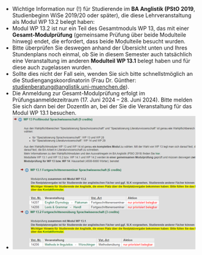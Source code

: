 - Wichtige Information nur (!) für Studierende im **BA Anglistik (PStO 2019**, Studienbeginn WiSe 2019/20 oder später), die diese Lehrveranstaltung als Modul WP 13.2 belegt haben:
- Modul WP 13.2 ist nur ein Teil des Gesamtmoduls WP 13, das mit einer **Gesamt-Modulprüfung** (gemeinsame Prüfung über beide Modulteile hinweg) endet, die erfordert, dass beide Modulteile besucht wurden.
- Bitte überprüfen Sie deswegen anhand der Übersicht unten und Ihres Stundenplans noch einmal, ob Sie in diesem Semester auch tatsächlich eine Veranstaltung im anderen **Modulteil WP 13.1** belegt haben und für diese auch zugelassen wurden.
- Sollte dies nicht der Fall sein, wenden Sie sich bitte schnellstmöglich an die Studiengangskoordinatorin (Frau Dr. Günther: studienberatung@anglistik.uni-muenchen.de).
- Die Anmeldung zur Gesamt-Modulprüfung erfolgt im Prüfungsanmeldezeitraum (17. Juni 2024 –  28. Juni 2024). Bitte melden Sie sich dann bei der DozentIn an, bei der Sie die Veranstaltung für das Modul WP 13.1 besuchen.
- ![modulpruefung.png](../assets/modulpruefung_1714052143784_0.png)